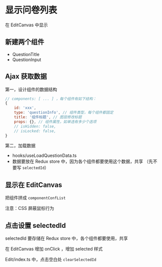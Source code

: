 # 显示问卷列表

在 EditCanvas 中显示

## 新建两个组件

- QuestionTitle
- QuestionInput

## Ajax 获取数据

第一，设计组件的数据结构

```js
// components: [ ... ] ，每个组件有如下结构：
{
    id: 'xxx',
    type: 'questionInfo', // 组件类型，每个组件都固定
    title: '组件标题', // 图层修改标题
    props: {}, // 组件属性，如单选有多少个选项
    // isHidden: false,
    // isLocked: false,
}
```

第二，加载数据

- hooks/useLoadQuestionData.ts
- 数据要放在 Redux store 中，因为各个组件都要使用这个数据，共享 （先不要写 `selectedId`）

## 显示在 EditCanvas

把组件拼成 `componentConfList` 

注意：CSS 屏蔽鼠标行为

## 点击设置 selectedId

selectedId 要存储在 Redux store 中，各个组件都要使用，共享

在 EditCanvas 增加 onClick ，增加 selected 样式

Edit/index.ts 中，点击空白处 `clearSelectedId`
